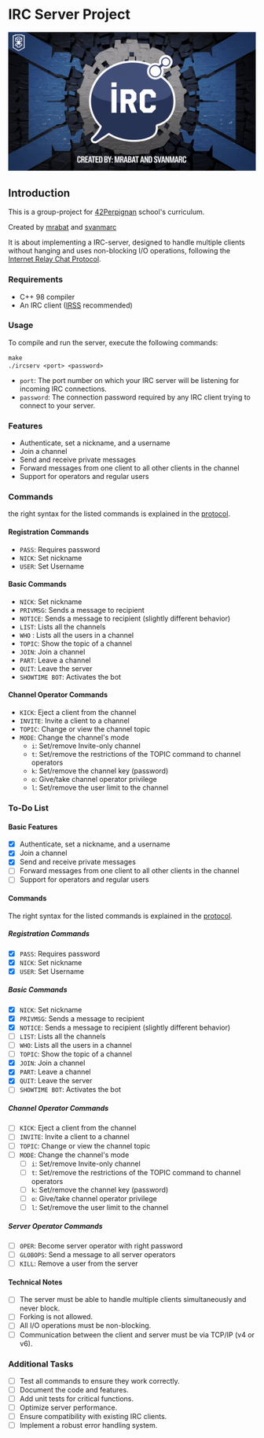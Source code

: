 # IRC Server Project

![IRC Logo](img/irclogo.webp)

## Introduction

This is a group-project for [42Perpignan](https://42perpignan.fr/) school's curriculum.

Created by [mrabat](https://github.com/rabatm) and [svanmarc](https://github.com/svanmarc)

It is about implementing a IRC-server, designed to handle multiple clients without hanging and uses non-blocking I/O
operations,
following the [Internet Relay Chat Protocol](https://datatracker.ietf.org/doc/html/rfc1459#section-1.1).

### Requirements

- C++ 98 compiler
- An IRC client ([IRSS](https://irssi.org/) recommended)

### Usage

To compile and run the server, execute the following commands:

```
make
./ircserv <port> <password>
```

- `port`: The port number on which your IRC server will be listening for incoming IRC connections.
- `password`: The connection password required by any IRC client trying to connect to your server.

### Features

- Authenticate, set a nickname, and a username
- Join a channel
- Send and receive private messages
- Forward messages from one client to all other clients in the channel
- Support for operators and regular users

### Commands

the right syntax for the listed commands is explained in
the [protocol](https://datatracker.ietf.org/doc/html/rfc1459#section-4.4.2).

#### Registration Commands

- `PASS`: Requires password
- `NICK`: Set nickname
- `USER`: Set Username

#### Basic Commands

- `NICK`: Set nickname
- `PRIVMSG`: Sends a message to recipient
- `NOTICE`: Sends a message to recipient (slightly different behavior)
- `LIST`: Lists all the channels
- `WHO` : Lists all the users in a channel
- `TOPIC`: Show the topic of a channel
- `JOIN`: Join a channel
- `PART`: Leave a channel
- `QUIT`: Leave the server
- `SHOWTIME BOT`: Activates the bot

#### Channel Operator Commands

- `KICK`: Eject a client from the channel
- `INVITE`: Invite a client to a channel
- `TOPIC`: Change or view the channel topic
- `MODE`: Change the channel's mode
    - `i`: Set/remove Invite-only channel
    - `t`: Set/remove the restrictions of the TOPIC command to channel operators
    - `k`: Set/remove the channel key (password)
    - `o`: Give/take channel operator privilege
    - `l`: Set/remove the user limit to the channel

### To-Do List

#### Basic Features

- [x] Authenticate, set a nickname, and a username
- [x] Join a channel
- [x] Send and receive private messages
- [ ] Forward messages from one client to all other clients in the channel
- [ ] Support for operators and regular users

#### Commands

The right syntax for the listed commands is explained in
the [protocol](https://datatracker.ietf.org/doc/html/rfc1459#section-4.4.2).

##### Registration Commands

- [X] `PASS`: Requires password
- [x] `NICK`: Set nickname
- [x] `USER`: Set Username

##### Basic Commands

- [x] `NICK`: Set nickname
- [X] `PRIVMSG`: Sends a message to recipient
- [X] `NOTICE`: Sends a message to recipient (slightly different behavior)
- [ ] `LIST`: Lists all the channels
- [ ] `WHO`: Lists all the users in a channel
- [ ] `TOPIC`: Show the topic of a channel
- [X] `JOIN`: Join a channel
- [X] `PART`: Leave a channel
- [X] `QUIT`: Leave the server
- [ ] `SHOWTIME BOT`: Activates the bot

##### Channel Operator Commands

- [ ] `KICK`: Eject a client from the channel
- [ ] `INVITE`: Invite a client to a channel
- [ ] `TOPIC`: Change or view the channel topic
- [ ] `MODE`: Change the channel's mode
    - [ ] `i`: Set/remove Invite-only channel
    - [ ] `t`: Set/remove the restrictions of the TOPIC command to channel operators
    - [ ] `k`: Set/remove the channel key (password)
    - [ ] `o`: Give/take channel operator privilege
    - [ ] `l`: Set/remove the user limit to the channel

##### Server Operator Commands

- [ ] `OPER`: Become server operator with right password
- [ ] `GLOBOPS`: Send a message to all server operators
- [ ] `KILL`: Remove a user from the server

#### Technical Notes

- [ ] The server must be able to handle multiple clients simultaneously and never block.
- [ ] Forking is not allowed.
- [ ] All I/O operations must be non-blocking.
- [ ] Communication between the client and server must be via TCP/IP (v4 or v6).

### Additional Tasks

- [ ] Test all commands to ensure they work correctly.
- [ ] Document the code and features.
- [ ] Add unit tests for critical functions.
- [ ] Optimize server performance.
- [ ] Ensure compatibility with existing IRC clients.
- [ ] Implement a robust error handling system.
